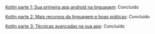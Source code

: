 [Kotlin parte 1: Sua primeira app android na linguagem](https://cursos.alura.com.br//course/android-com-kotlin-parte-1): Concluído

[Kotlin parte 2: Mais recursos da linguagem e boas práticas](https://cursos.alura.com.br//course/android-com-kotlin-parte-2): Concluído

[Kotlin parte 3: Técnicas avançadas na sua app](https://cursos.alura.com.br/course/android-kotlin-parte-3): Concluído
